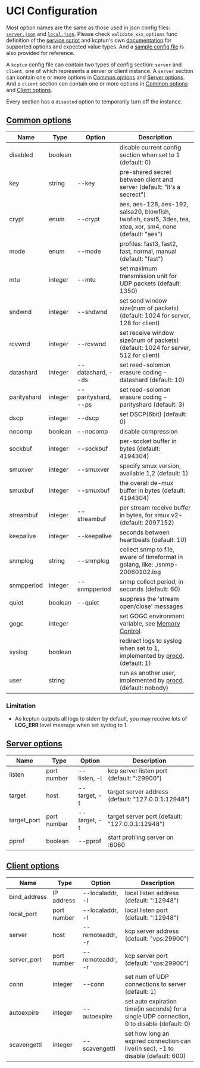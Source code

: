 # UCI Configuration
Most option names are the same as those used in json config files: [`server.json`](https://github.com/xtaci/kcptun/blob/master/examples/server.json) and [`local.json`](https://github.com/xtaci/kcptun/blob/master/examples/local.json). Please check `validate_xxx_options` func definition of the [service script](files/kcptun.init) and kcptun's own [documentation](https://github.com/xtaci/kcptun) for supported options and expected value types. And a [sample config file](files/kcptun.config) is also provided for reference.

A `kcptun` config file can contain two types of config section: `server` and `client`, one of which represents a server or client instance. A `server` section can contain one or more options in [Common options](#common-options) and [Server options](#server-options). And a `client` section can contain one or more options in [Common options](#common-options) and [Client options](#client-options).

Every section has a `disabled` option to temporarily turn off the instance.

## [Common options](#common-options)
| Name | Type | Option | Description |
| ---- | ---- | ------ | ----------- |
| disabled | boolean |  | disable current config section when set to 1 (default: 0) |
| key | string | --key | pre-shared secret between client and server (default: "it's a secrect") |
| crypt | enum | --crypt | aes, aes-128, aes-192, salsa20, blowfish, twofish, cast5, 3des, tea, xtea, xor, sm4, none (default: "aes") |
| mode | enum | --mode | profiles: fast3, fast2, fast, normal, manual (default: "fast") |
| mtu | integer | --mtu | set maximum transmission unit for UDP packets (default: 1350) |
| sndwnd | integer | --sndwnd | set send window size(num of packets) (default: 1024 for server, 128 for client) |
| rcvwnd | integer | --rcvwnd | set receive window size(num of packets) (default: 1024 for server, 512 for client) |
| datashard | integer | --datashard, --ds | set reed-solomon erasure coding - datashard (default: 10) |
| parityshard | integer | --parityshard, --ps | set reed-solomon erasure coding - parityshard (default: 3) |
| dscp | integer | --dscp | set DSCP(6bit) (default: 0) |
| nocomp | boolean | --nocomp | disable compression |
| sockbuf | integer | --sockbuf | per-socket buffer in bytes (default: 4194304) |
| smuxver | integer | --smuxver | specify smux version, available 1,2 (default: 1) |
| smuxbuf | integer | --smuxbuf | the overall de-mux buffer in bytes (default: 4194304) |
| streambuf | integer | --streambuf | per stream receive buffer in bytes, for smux v2+ (default: 2097152) |
| keepalive | integer | --keepalive | seconds between heartbeats (default: 10) |
| snmplog | string | --snmplog | collect snmp to file, aware of timeformat in golang, like: ./snmp-20060102.log |
| snmpperiod | integer | --snmpperiod | snmp collect period, in seconds (default: 60) |
| quiet | boolean | --quiet | suppress the 'stream open/close' messages |
| gogc | integer |  | set GOGC environment variable, see [Memory Control](https://github.com/xtaci/kcptun#memory-control). |
| syslog | boolean |  | redirect logs to syslog when set to 1, implemented by [procd](https://openwrt.org/docs/guide-developer/procd-init-scripts#service_parameters). (default: 1) |
| user | string |  | run as another user, implemented by [procd](https://openwrt.org/docs/guide-developer/procd-init-scripts#service_parameters). (default: nobody) |

### Limitation
* As kcptun outputs all logs to stderr by default, you may receive lots of **LOG_ERR** level message when set syslog to 1.

## [Server options](#server-options)
| Name | Type | Option | Description |
| ---- | ---- | ------ | ----------- |
| listen | port number | --listen, -l | kcp server listen port (default: ":29900") |
| target | host | --target, -t | target server address (default: "127.0.0.1:12948") |
| target_port | port number | --target, -t | target server port (default: "127.0.0.1:12948") |
| pprof | boolean | --pprof | start profiling server on :6060 |

## [Client options](#client-options)
| Name | Type | Option | Description |
| ---- | ---- | ------ | ----------- |
| bind_address | IP address | --localaddr, -l | local listen address (default: ":12948") |
| local_port | port number | --localaddr, -l | local listen port (default: ":12948") |
| server | host | --remoteaddr, -r | kcp server address (default: "vps:29900") |
| server_port | port number | --remoteaddr, -r | kcp server port (default: "vps:29900") |
| conn | integer | --conn | set num of UDP connections to server (default: 1) |
| autoexpire | integer | --autoexpire | set auto expiration time(in seconds) for a single UDP connection, 0 to disable (default: 0) |
| scavengettl | integer | --scavengettl | set how long an expired connection can live(in sec), -1 to disable (default: 600) |
